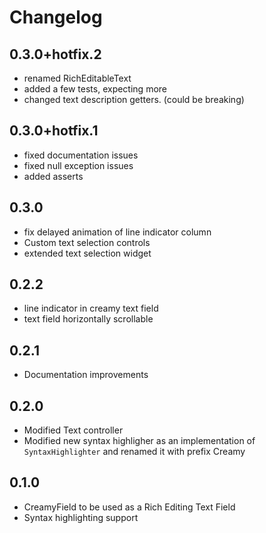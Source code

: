 # Changelog

## 0.3.0+hotfix.2

- renamed RichEditableText
- added a few tests, expecting more
- changed text description getters. (could be breaking)

## 0.3.0+hotfix.1

- fixed documentation issues
- fixed null exception issues
- added asserts

## 0.3.0

- fix delayed animation of line indicator column
- Custom text selection controls
- extended text selection widget

## 0.2.2

- line indicator in creamy text field
- text field horizontally scrollable

## 0.2.1

- Documentation improvements

## 0.2.0

- Modified Text controller
- Modified new syntax highligher as an implementation of `SyntaxHighlighter` and renamed it with prefix Creamy

## 0.1.0

- CreamyField to be used as a Rich Editing Text Field
- Syntax highlighting support
